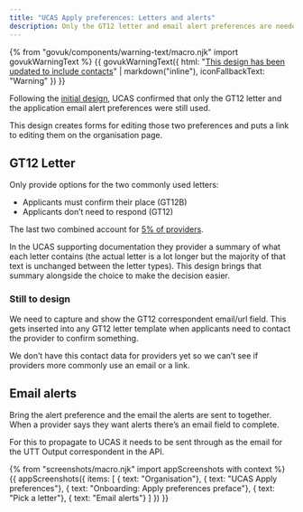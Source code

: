```yaml
---
title: "UCAS Apply preferences: Letters and alerts"
description: Only the GT12 letter and email alert preferences are needed.
---
```

{% from "govuk/components/warning-text/macro.njk" import govukWarningText %}
{{ govukWarningText({
  html: "[This design has been updated to include contacts](/publish-teacher-training-courses/ucas-contacts)" | markdown("inline"),
  iconFallbackText: "Warning"
}) }}

Following the [initial design](/publish-teacher-training-courses/ucas-apply-preferences), UCAS confirmed that only the GT12 letter and the application email alert preferences were still used.

This design creates forms for editing those two preferences and puts a link to editing them on the organisation page.

## GT12 Letter

Only provide options for the two commonly used letters:

* Applicants must confirm their place (GT12B)
* Applicants don’t need to respond (GT12)

The last two combined account for [5% of providers](/publish-teacher-training-courses/ucas-apply-preferences#gt12).

In the UCAS supporting documentation they provider a summary of what each letter contains (the actual letter is a lot longer but the majority of that text is unchanged between the letter types). This design brings that summary alongside the choice to make the decision easier.

### Still to design

We need to capture and show the GT12 correspondent email/url field. This gets inserted into any GT12 letter template when applicants need to contact the provider to confirm something.

We don’t have this contact data for providers yet so we can’t see if providers more commonly use an email or a link.

## Email alerts

Bring the alert preference and the email the alerts are sent to together. When a provider says they want alerts there’s an email field to complete.

For this to propagate to UCAS it needs to be sent through as the email for the UTT Output correspondent in the API.

{% from "screenshots/macro.njk" import appScreenshots with context %}
{{ appScreenshots({
  items: [
    { text: "Organisation"},
    { text: "UCAS Apply preferences"},
    { text: "Onboarding: Apply preferences preface"},
    { text: "Pick a letter"},
    { text: "Email alerts"}
  ]
}) }}
